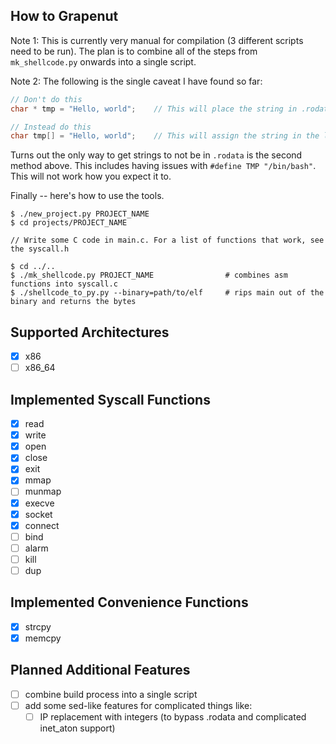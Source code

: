 How to Grapenut
---------------

Note 1: This is currently very manual for compilation (3 different scripts need to be run).
The plan is to combine all of the steps from `mk_shellcode.py` onwards into a single script.

Note 2: The following is the single caveat I have found so far:

```C
// Don't do this
char * tmp = "Hello, world";    // This will place the string in .rodata and point to it

// Instead do this
char tmp[] = "Hello, world";    // This will assign the string in the local function scope
```

Turns out the only way to get strings to not be in `.rodata` is the second method above.
This includes having issues with `#define TMP "/bin/bash"`. This will not work how you
expect it to.

Finally -- here's how to use the tools.

```
$ ./new_project.py PROJECT_NAME
$ cd projects/PROJECT_NAME

// Write some C code in main.c. For a list of functions that work, see the syscall.h

$ cd ../..
$ ./mk_shellcode.py PROJECT_NAME                # combines asm functions into syscall.c
$ ./shellcode_to_py.py --binary=path/to/elf     # rips main out of the binary and returns the bytes
```

Supported Architectures
-----------------------

- [x] x86
- [ ] x86_64

Implemented Syscall Functions
-----------------------------

- [x] read
- [x] write
- [x] open
- [x] close
- [x] exit
- [x] mmap
- [ ] munmap
- [x] execve
- [x] socket
- [x] connect
- [ ] bind
- [ ] alarm
- [ ] kill
- [ ] dup

Implemented Convenience Functions
---------------------------------

- [x] strcpy
- [x] memcpy

Planned Additional Features
---------------------------

- [ ] combine build process into a single script
- [ ] add some sed-like features for complicated things like:
    - [ ] IP replacement with integers (to bypass .rodata and complicated inet_aton support)

